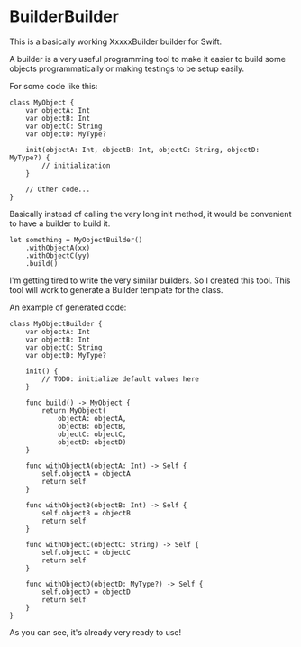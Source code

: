 # BuilderBuilder
This is a basically working XxxxxBuilder builder for Swift.

A builder is a very useful programming tool to make it easier to build some objects programmatically or making testings to be setup easily.

For some code like this:

```
class MyObject {
    var objectA: Int
    var objectB: Int
    var objectC: String
    var objectD: MyType?
    
    init(objectA: Int, objectB: Int, objectC: String, objectD: MyType?) {
        // initialization
    }
    
    // Other code...
}
```

Basically instead of calling the very long init method, it would be convenient to have a builder to build it.

```
let something = MyObjectBuilder()
    .withObjectA(xx)
    .withObjectC(yy)
    .build()
```

I'm getting tired to write the very similar builders. So I created this tool. This tool will work to generate a Builder template for the class.

An example of generated code:

```
class MyObjectBuilder {
    var objectA: Int
    var objectB: Int
    var objectC: String
    var objectD: MyType?
    
    init() {
        // TODO: initialize default values here
    }
    
    func build() -> MyObject {
        return MyObject(
            objectA: objectA,
            objectB: objectB,
            objectC: objectC,
            objectD: objectD)
    }
    
    func withObjectA(objectA: Int) -> Self {
        self.objectA = objectA
        return self
    }
    
    func withObjectB(objectB: Int) -> Self {
        self.objectB = objectB
        return self
    }
    
    func withObjectC(objectC: String) -> Self {
        self.objectC = objectC
        return self
    }
    
    func withObjectD(objectD: MyType?) -> Self {
        self.objectD = objectD
        return self
    }
}
```

As you can see, it's already very ready to use!
